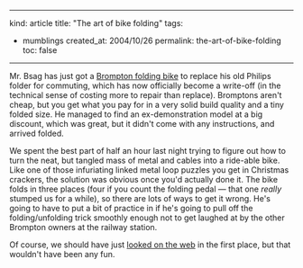 -----
kind: article
title: "The art of bike folding"
tags:
- mumblings
created_at: 2004/10/26
permalink: the-art-of-bike-folding
toc: false
-----

<p>Mr. Bsag has just got a <a href="http://www.bromptonbicycle.co.uk/">Brompton folding bike</a> to replace his old Philips folder for commuting, which has now officially become a write-off (in the technical sense of costing more to repair than replace). Bromptons aren't cheap, but you get what you pay for in a very solid build quality and a tiny folded size. He managed to find an ex-demonstration model at a big discount, which was great, but it didn't come with any instructions, and arrived folded.</p>

<p>We spent the best part of half an hour last night trying to figure out how to turn the neat, but tangled mass of metal and cables into a ride-able bike. Like one of those infuriating linked metal loop puzzles you get in Christmas crackers, the solution was obvious once you'd actually done it. The bike folds in three places (four if you count the folding pedal &mdash; that one <em>really</em> stumped us for a while), so there are lots of ways to get it wrong. He's going to have to put a bit of practice in if he's going to pull off the  folding/unfolding trick smoothly enough not to get laughed at by the other Brompton owners at the railway station.</p>

<p>Of course, we should have just <a href="http://www.bromptonbicycle.co.uk/index.cfm?fuseaction=ownerinfo.foldingguide" title="How to fold and unfold a Brompton">looked on the web</a> in the first place, but that wouldn't have been any fun.</p>


